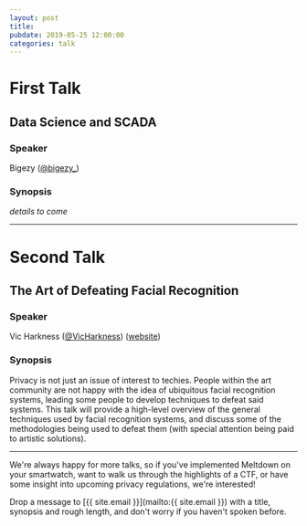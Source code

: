 ```yaml
---
layout: post
title:
pubdate: 2019-05-25 12:00:00
categories: talk
---
```


# First Talk

## Data Science and SCADA

### Speaker

Bigezy ([@bigezy_](https://twitter.com/@bigezy_))

### Synopsis

*details to come*

<hr>

# Second Talk

## The Art of Defeating Facial Recognition

### Speaker

Vic Harkness ([@VicHarkness](https://twitter.com/VicHarkness)) ([website](https://vicharkness.co.uk/))

### Synopsis

Privacy is not just an issue of interest to techies.  People within the art community are not happy with the idea of ubiquitous facial recognition systems, leading some people to develop techniques to defeat said systems.  This talk will provide a high-level overview of the general techniques used by facial recognition systems, and discuss some of the methodologies being used to defeat them (with special attention being paid to artistic solutions). 

<hr>

We're always happy for more talks, so if you've implemented Meltdown on your smartwatch,
want to walk us through the highlights of a CTF, or have some insight into upcoming privacy
regulations, we're interested!

Drop a message to [{{ site.email }}](mailto:{{ site.email }}) with a title,
synopsis and rough length, and don't worry if you haven't spoken before.


